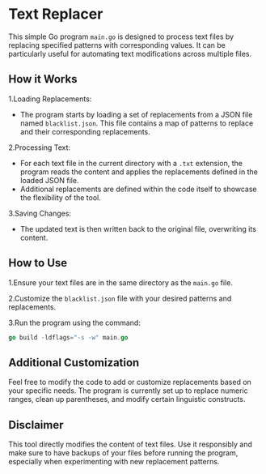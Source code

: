 # Text Replacer

This simple Go program `main.go` is designed to process text files by replacing specified patterns with corresponding values. It can be particularly useful for automating text modifications across multiple files.

## How it Works

1.Loading Replacements:
- The program starts by loading a set of replacements from a JSON file named `blacklist.json`. This file contains a map of patterns to replace and their corresponding replacements.

2.Processing Text:
- For each text file in the current directory with a `.txt` extension, the program reads the content and applies the replacements defined in the loaded JSON file.
- Additional replacements are defined within the code itself to showcase the flexibility of the tool.

3.Saving Changes:
- The updated text is then written back to the original file, overwriting its content.

## How to Use

1.Ensure your text files are in the same directory as the `main.go` file.

2.Customize the `blacklist.json` file with your desired patterns and replacements.

3.Run the program using the command:

```go 
go build -ldflags="-s -w" main.go
```

## Additional Customization

Feel free to modify the code to add or customize replacements based on your specific needs. The program is currently set up to replace numeric ranges, clean up parentheses, and modify certain linguistic constructs.

## Disclaimer

This tool directly modifies the content of text files. Use it responsibly and make sure to have backups of your files before running the program, especially when experimenting with new replacement patterns.